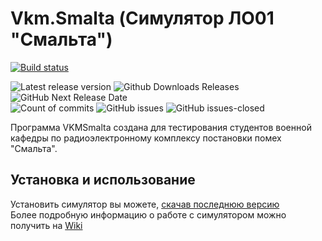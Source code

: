 # Vkm.Smalta (Симулятор ЛО01 "Смальта") 
[![Build status](https://danila-chervonny.visualstudio.com/992b783f-d643-4a7e-b310-eadf0b29a2d9/_apis/build/status/Dev-Vkm.Smalta?branch=dev)](https://danila-chervonny.visualstudio.com/992b783f-d643-4a7e-b310-eadf0b29a2d9/_build/latest?definitionId=1&branch=dev)

![Latest release version](https://github-basic-badges.herokuapp.com/release/PicOLinO/Vkm.Smalta.svg)
![Github Downloads Releases](https://img.shields.io/github/downloads/PicOLinO/Vkm.Smalta/latest/total.svg)
![GitHub Next Release Date](https://img.shields.io/badge/next%20release-september-brightgreen.svg)  
![Count of commits](https://github-basic-badges.herokuapp.com/commits/PicOLinO/Vkm.Smalta.svg)
![GitHub issues](https://img.shields.io/github/issues/PicOLinO/Vkm.Smalta.svg)
![GitHub issues-closed](https://img.shields.io/github/issues-closed/PicOLinO/Vkm.Smalta.svg)

Программа VKMSmalta создана для тестирования студентов военной кафедры по радиоэлектронному комплексу постановки помех "Смальта".

## Установка и использование
Установить симулятор вы можете, [скачав последнюю версию](https://github.com/PicOLinO/VKMSmalta/releases)  
Более подробную информацию о работе с симулятором можно получить на [Wiki](https://github.com/PicOLinO/Vkm.Smalta/wiki)
